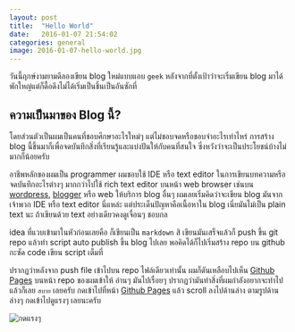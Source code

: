 ```yaml
---
layout: post
title:  "Hello World"
date:   2016-01-07 21:54:02
categories: general
image: 2016-01-07-hello-world.jpg
---
```


วันนี้ฤกษ์งามยามดีลองเขียน blog ใหม่แบบแอบ `geek` หลังจากที่ตั้งเป้าว่าจะเริ่มเขียน blog มาได้พักใหญ่แต่ก็ดื้อดึงไม่ได้เริ่มเป็นชิ้นเป็นอันซักที่

## ความเป็นมาของ Blog นี้?
โดยส่วนตัวเป็นผมเป็นคนที่ชอบศึกษาอะไรใหม่ๆ แต่ไม่ชอบจดหรือชอบจำอะไรเท่าไหร่ การสร้าง blog นี้ขึ้นมาก็เพื่อจดบันทึกสิ่งที่เรียนรู้และแบ่งปันให้กับคนที่สนใจ ซึ่งหวังว่าจะเป็นประโยชน์บ้างไม่มากก็น้อยครับ

อาชีพหลักของผมเป็น programmer ผมชอบใช้ IDE หรือ text editor ในการเขียนบทความหรือจดบันทึกอะไรต่างๆ มากกว่าไปใช้ rich text editor บนหน้า web browser เช่นบน [wordpress], [blogger] หรือ web ให้บริการ blog อื่นๆ
ผมเลยเริ่มคิดว่าจะเขียน blog มันจากเจ้าพวก IDE หรือ text editor นี่แหล่ะ แต่ประเด็นปัญหาคือเนื้อหาใน blog เนี่ยมันไม่เป็น plain text นะ ถ้าเขียนด้วย text อย่างเดียวคงดูเจื่อนๆ ชอบกล
 
idea ที่แวบเข้ามาในหัวก่อนเลยคือ ก็เขียนเป็น `markdown` สิ เขียนมันเสร็จแล้วก็ push ขึ้น git repo แล้วทำ script auto publish ขึ้น blog ไปเลย พอคิดได้ก็ไปเริ่มสร้าง repo บน github กะซัด code เขียน script เต็มที่

ปรากฏว่าหลังจาก push file เข้าไปบน repo ไฟล์เดียวเท่านั้น ผมก็ดันเหลือบไปเห็น [Github Pages] บนหน้า repo ของผมเข้าให้ อ่านๆ มันไปเรื่อยๆ ปรากฏว่ามันทำสิ่งที่ผมกำลังอยากจะทำไปแล้วก็เลย `สบาย` เลยครับ
กดเข้าไปที่หน้า [Github Pages] แล้ว scroll ลงไปด้านล่าง ตามรูปด้านล่างๆ กดเข้าไปดูแรงๆ เลยนะครับ

![กดแรงๆ](https://s3-ap-southeast-1.amazonaws.com/osataken/helloworld-1.PNG)

[wordpress]:   https://wordpress.com
[blogger]:   https://www.blogger.com
[Github Pages]:   https://pages.github.com/
